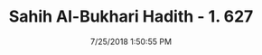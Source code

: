 ---
title        : "Sahih Al-Bukhari Hadith - 1. 627"
date         : 7/25/2018 1:50:55 PM
draft        : false
type         : "hadith"
layout       : "hadith"
BookCode     : "SHB"
VolumeNumber : "1"
HadithNumber : "627"
categories  :  ["Adhan-Two or more persons are a group"]
tags  :  ["Malik bin Huwairth"]
---